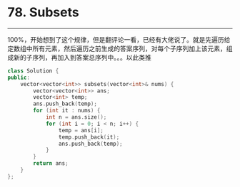 # 78. Subsets

---
100%，开始想到了这个规律，但是翻评论一看，已经有大佬说了。就是先遍历给定数组中所有元素，然后遍历之前生成的答案序列，对每个子序列加上该元素，组成新的子序列，再加入到答案总序列中。。。以此类推

```cpp
class Solution {
public:
    vector<vector<int>> subsets(vector<int>& nums) {
        vector<vector<int>> ans;
        vector<int> temp;
        ans.push_back(temp);
        for (int it : nums) {
            int n = ans.size();
            for (int i = 0; i < n; i++) {
                temp = ans[i];
                temp.push_back(it);
                ans.push_back(temp);
            }
        }
        return ans;
    }
};
```




